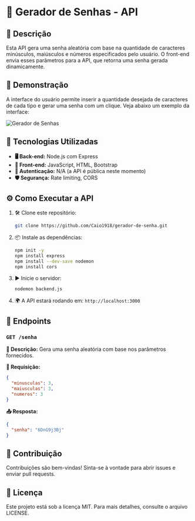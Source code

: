 # 🔑 Gerador de Senhas - API

## 📌 Descrição

Esta API gera uma senha aleatória com base na quantidade de caracteres minúsculos, maiúsculos e números especificados pelo usuário. O front-end envia esses parâmetros para a API, que retorna uma senha gerada dinamicamente.

## 🎨 Demonstração

A interface do usuário permite inserir a quantidade desejada de caracteres de cada tipo e gerar uma senha com um clique. Veja abaixo um exemplo da interface:

![Gerador de Senhas](assets/interface.png)

## 🚀 Tecnologias Utilizadas

- **🖥️ Back-end:** Node.js com Express
- **🎨 Front-end:** JavaScript, HTML, Bootstrap
- **🔐 Autenticação:** N/A (a API é pública neste momento)
- **🛡️ Segurança:** Rate limiting, CORS

## ⚙️ Como Executar a API

1. 🛠️ Clone este repositório:

   ```sh
   git clone https://github.com/Caio1918/gerador-de-senha.git
   ```

2. 📦 Instale as dependências:

   ```sh
   npm init -y
   npm install express
   npm install --dev-save nodemon
   npm install cors
   ```

3. ▶️ Inicie o servidor:

   ```sh
   nodemon backend.js
   ```

4. 🌍 A API estará rodando em: `http://localhost:3000`

## 🔗 Endpoints

### `GET /senha`

**📌 Descrição:** Gera uma senha aleatória com base nos parâmetros fornecidos.

**📩 Requisição:**

```json
{
  "minusculas": 3,
  "maiusculas": 3,
  "numeros": 3
}
```

**📤 Resposta:**

```json
{
  "senha": "6DnG9j3Bj"
}
```

## 🤝 Contribuição

Contribuições são bem-vindas! Sinta-se à vontade para abrir issues e enviar pull requests.

## 📜 Licença

Este projeto está sob a licença MIT. Para mais detalhes, consulte o arquivo LICENSE.

